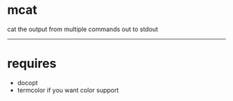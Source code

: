 mcat
====

cat the output from multiple commands out to stdout

-----

requires
========
- docopt
- termcolor if you want color support
